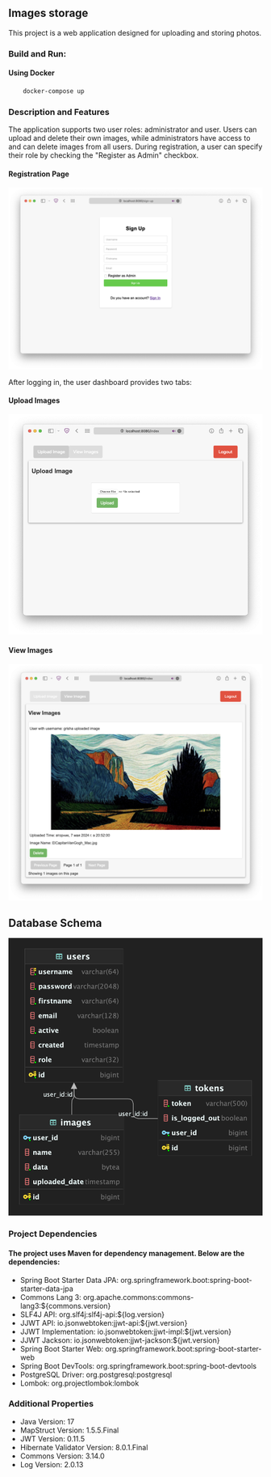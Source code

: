 ## Images storage

This project is a web application designed for uploading and storing photos.

### Build and Run:

#### Using Docker

```zsh
    docker-compose up
```

### Description and Features

The application supports two user roles: administrator and user. Users can upload and delete their own images, while
administrators have access to and can delete images from all users. During registration, a user can specify their role
by checking the "Register as Admin" checkbox.

#### Registration Page

![](/images/sign-up.png)

After logging in, the user dashboard provides two tabs:

#### Upload Images

![](/images/upload.png)

#### View Images

![](/images/view.png)

## Database Schema

![](/images/db_scheme.png)

### Project Dependencies

#### The project uses Maven for dependency management. Below are the dependencies:

* Spring Boot Starter Data JPA: org.springframework.boot:spring-boot-starter-data-jpa
* Commons Lang 3: org.apache.commons:commons-lang3:${commons.version}
* SLF4J API: org.slf4j:slf4j-api:${log.version}
* JJWT API: io.jsonwebtoken:jjwt-api:${jwt.version}
* JJWT Implementation: io.jsonwebtoken:jjwt-impl:${jwt.version}
* JJWT Jackson: io.jsonwebtoken:jjwt-jackson:${jwt.version}
* Spring Boot Starter Web: org.springframework.boot:spring-boot-starter-web
* Spring Boot DevTools: org.springframework.boot:spring-boot-devtools
* PostgreSQL Driver: org.postgresql:postgresql
* Lombok: org.projectlombok:lombok

### Additional Properties

* Java Version: 17
* MapStruct Version: 1.5.5.Final
* JWT Version: 0.11.5
* Hibernate Validator Version: 8.0.1.Final
* Commons Version: 3.14.0
* Log Version: 2.0.13
